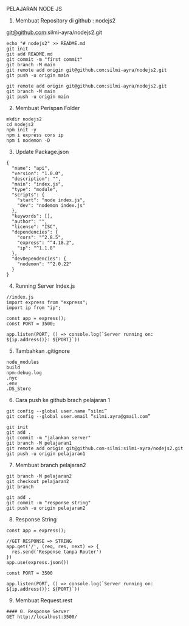 PELAJARAN NODE JS

1. Membuat Repository di github : nodejs2

git@github.com:silmi-ayra/nodejs2.git

```
echo "# nodejs2" >> README.md
git init
git add README.md
git commit -m "first commit"
git branch -M main
git remote add origin git@github.com:silmi-ayra/nodejs2.git
git push -u origin main

git remote add origin git@github.com:silmi-ayra/nodejs2.git
git branch -M main
git push -u origin main
```

2. Membuat Perispan Folder

```
mkdir nodejs2
cd nodejs2
npm init -y
npm i express cors ip
npm i nodemon -D
```

3. Update Package.json

```
{
  "name": "api",
  "version": "1.0.0",
  "description": "",
  "main": "index.js",
  "type": "module",
  "scripts": {
    "start": "node index.js",
    "dev": "nodemon index.js"
  },
  "keywords": [],
  "author": "",
  "license": "ISC",
  "dependencies": {
    "cors": "^2.8.5",
    "express": "^4.18.2",
    "ip": "^1.1.8"
  },
  "devDependencies": {
    "nodemon": "^2.0.22"
  }
}
```

4. Running Server Index.js

```
//index.js
import express from "express";
import ip from "ip";

const app = express();
const PORT = 3500;

app.listen(PORT, () => console.log(`Server running on: ${ip.address()}: ${PORT}`))
```

5. Tambahkan .gitignore

```
node_modules
build
npm-debug.log
.nyc
.env
.DS_Store
```

6. Cara push ke github brach pelajaran 1

```
git config --global user.name “silmi”
git config --global user.email “silmi.ayra@gmail.com”

git init
git add .
git commit -m "jalankan server"
git branch -M pelajaran1
git remote add origin git@github.com-silmi:silmi-ayra/nodejs2.git
git push -u origin pelajaran1
```

7. Membuat branch pelajaran2

```
git branch -M pelajaran2
git checkout pelajaran2
git branch

git add .
git commit -m "response string"
git push -u origin pelajaran2
```

8. Response String

```
const app = express();

//GET RESPONSE => STRING
app.get('/', (req, res, next) => {
  res.send('Response tanpa Router')
})
app.use(express.json())

const PORT = 3500

app.listen(PORT, () => console.log(`Server running on: ${ip.address()}: ${PORT}`))
```

9. Membuat Request.rest

```
#### 0. Response Server
GET http://localhost:3500/
```

